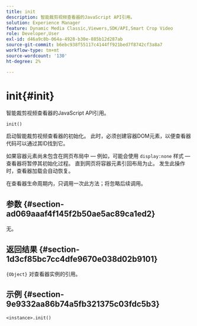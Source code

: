 ```yaml
---
title: init
description: 智能裁剪视频查看器的JavaScript API引用。
solution: Experience Manager
feature: Dynamic Media Classic,Viewers,SDK/API,Smart Crop Video
role: Developer,User
exl-id: d46a9c8b-064a-4928-b30e-885b12d287ab
source-git-commit: b6ebc938f55117c4144ff921bed7f8742cf3a8a7
workflow-type: tm+mt
source-wordcount: '130'
ht-degree: 2%

---
```


# init{#init}

智能裁剪视频查看器的JavaScript API引用。

`init()`

启动智能裁剪视频查看器的初始化。 此时，必须创建容器DOM元素，以便查看器代码可以通过其ID找到它。

如果容器元素尚未包含在网页布局中 — 例如，可能会使用 `display:none` 样式 — 查看器将暂停其初始化过程。 直到网页将容器元素引回布局为止。 发生此操作时，查看器加载会自动恢复。

在查看器生命周期内，只调用一次此方法；将忽略后续调用。

## 参数 {#section-ad069aaaf4f145f2b50ae5ac89ca1ed2}

无。

## 返回结果 {#section-1d3cf85bc7cc4dfe9670e038d02b9101}

`{Object}` 对查看器实例的引用。

## 示例 {#section-9e9332aa86b74a5fb321375c03fdc5b3}

```
<instance>.init()
```
